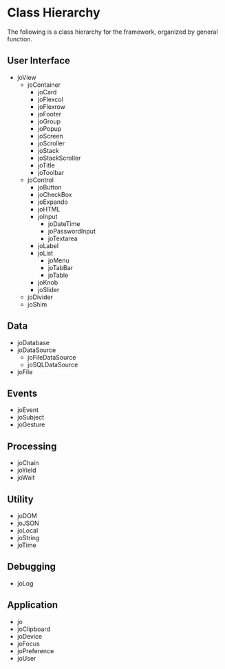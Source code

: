 Class Hierarchy
===============

The following is a class hierarchy for the framework, organized
by general function.

User Interface
--------------

* joView
	* joContainer
		* joCard
		* joFlexcol
		* joFlexrow
		* joFooter
		* joGroup
		* joPopup
		* joScreen
		* joScroller
		* joStack
		* joStackScroller
		* joTitle
		* joToolbar
	* joControl
		* joButton
		* joCheckBox
		* joExpando
		* joHTML
		* joInput
			* joDateTime
			* joPasswordInput
			* joTextarea
		* joLabel
		* joList
			* joMenu
			* joTabBar
			* joTable
		* joKnob
		* joSlider
	* joDivider
	* joShim

Data
----

* joDatabase
* joDataSource
	* joFileDataSource
	* joSQLDataSource
* joFile

Events
------

* joEvent
* joSubject
* joGesture

Processing
----------

* joChain
* joYield
* joWait

Utility
-------

* joDOM
* joJSON
* joLocal
* joString
* joTime

Debugging
---------
* joLog

Application
-----------

* jo
* joClipboard
* joDevice
* joFocus
* joPreference
* joUser

